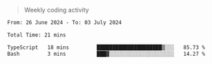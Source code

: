 > Weekly coding activity
<!--START_SECTION:waka-->

```txt
From: 26 June 2024 - To: 03 July 2024

Total Time: 21 mins

TypeScript   18 mins         █████████████████████▒░░░   85.73 %
Bash         3 mins          ███▓░░░░░░░░░░░░░░░░░░░░░   14.27 %
```

<!--END_SECTION:waka-->
